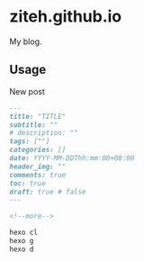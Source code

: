 # ziteh.github.io

My blog.

## Usage

New post

```md
---
title: "TITLE"
subtitle: ""
# description: ""
tags: [""]
categories: []
date: YYYY-MM-DDThh:mm:00+08:00
header_img: ""
comments: true
toc: true
draft: true # false
---

<!--more-->

```

```bash
hexo cl
hexo g
hexo d
```
